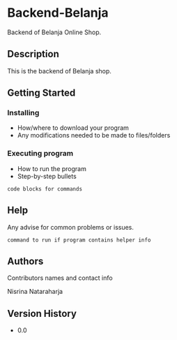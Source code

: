 # Backend-Belanja

Backend of Belanja Online Shop.

## Description

This is the backend of Belanja shop.

## Getting Started

### Installing

* How/where to download your program
* Any modifications needed to be made to files/folders

### Executing program

* How to run the program
* Step-by-step bullets
```
code blocks for commands
```

## Help

Any advise for common problems or issues.
```
command to run if program contains helper info
```

## Authors

Contributors names and contact info

Nisrina Nataraharja

## Version History

* 0.0
